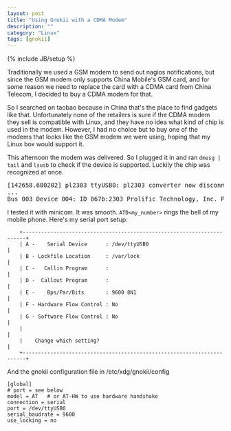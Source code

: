 ```yaml
---
layout: post
title: "Using Gnokii with a CDMA Modem"
description: ""
category: "Linux"
tags: [gnokii]
---
```

{% include JB/setup %}


Traditionally we used a GSM modem to send out nagios notifications, but since the GSM modem only supports China Mobile's GSM card, and for some reason we need to replace the card with a CDMA card from China Telecom, I decided to buy a CDMA modem for that. 

So I searched on taobao because in China that's the place to find gadgets like that. Unfortunately none of the retailers is sure if the CDMA modem they sell is compatible with Linux, and they have no idea what kind of chip is used in the modem. However, I had no choice but to buy one of the modems that looks like the GSM modem we were using, hoping that my Linux box would support it.

This afternoon the modem was delivered. So I plugged it in and ran `dmesg | tail` and `lsusb` to check if the device is supported. Luckily the chip was recognized at once.

<pre>[142658.680202] pl2303 ttyUSB0: pl2303 converter now disconnected from ttyUSB0
...
Bus 003 Device 004: ID 067b:2303 Prolific Technology, Inc. PL2303 Serial Port
</pre>


I tested it with minicom. It was smooth. `ATD<my_number>` rings the bell of my mobile phone. Here's my serial port setup:

        +-----------------------------------------------------------------------+
        | A -    Serial Device      : /dev/ttyUSB0                              |
        | B - Lockfile Location     : /var/lock                                 |
        | C -   Callin Program      :                                           |
        | D -  Callout Program      :                                           |
        | E -    Bps/Par/Bits       : 9600 8N1                                  |
        | F - Hardware Flow Control : No                                        |
        | G - Software Flow Control : No                                        |
        |                                                                       |
        |    Change which setting?                                              |
        +-----------------------------------------------------------------------+

And the gnokii configuration file in /etc/xdg/gnokii/config

    [global]
    # port = see below
    model = AT   # or AT-HW to use hardware handshake
    connection = serial
    port = /dev/ttyUSB0
    serial_baudrate = 9600
    use_locking = no

